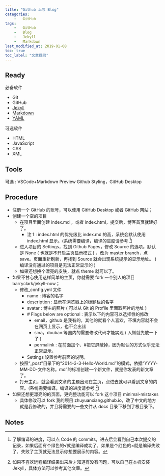 ```yaml
---
title: "Github 上写 Blog"
categories:
    -   GitHub
tags:
    -   GitHub
    -   Blog
    -   Jekyll
    -   Markdown
last_modified_at: 2019-01-08
toc: true
toc_label: "文章提纲"
---
```


## Ready

必备软件

-   Git
-   GitHub
-   [Jekyll](http://ju.outofmemory.cn/entry/98471)
-   [Markdown](http://wow.kuapp.com/markdown/index.html)
-   [YAML](https://blog.csdn.net/vincent_hbl/article/details/75411243)

可选软件

-   HTML
-   JavaScript
-   CSS
-   XML

## Tools

可选 : VSCode+Markdown Preview Github Styling，GitHub Desktop

## Procedure

-   注册一个 GitHub 的账号，可以使用 GitHub Desktop 或者 GitHub 网站；
-   创建一个空的项目
    -   在项目里面创建 index.md ，或者 index.html，提交后，博客首页就建好了。
        -   注 1 : index.html 的优先级比 index.md 的高，系统会默认使用 index.html 显示。(系统需要编译，编译的进度请参考 [^footnote1])
    -   进入项目的 Settings，找到 Github Pages，修改 Source 的选项，默认是 None ( 也就是不开启主页显示模式 ) ，改为 master branch，点 save。页面重新刷新，再找到 Source 就会出现系统提示的显示地址。 ( 编译没有通过的项目是无法正常显示的 )
    -   如果还想换个漂亮的皮肤，就点 theme 就可以了。
-   如果不甘心使用这样简单的主页，你就需要 fork 一个别人的项目 barryclark/jekyll-now；
    -   修改_config.yml 文件
        -   name : 博客的名字
        -   description : 显示在浏览器上的标题栏的名字
        -   avatar : 博主的照片 ( 可以从 Git 的 Profile 里面取照片的地址 )
        -   \# Flags below are optional : 表示以下的内容可以选择性的修改
            -   email，github 是我有的，其他的就看个人喜欢，不填内容就不会在网页上显示，也不会出错
            -   sina，douban 等国内的需要修改代码才能实现 ( 人懒就先放一下了 )
            -   permalink : 在前面加个、#把它屏蔽掉，因为默认的方式似乎无法正常显示。
        -   Settings 设置参考前面的说明。
    -   按照“_post”目录下的“2014-3-3-Hello-World.md”的模式，依据“YYYY-MM-DD-文件名称。md”的标准创建一个新文件，就是你发表的新文章了。
    -   打开主页，就会看到文章的主题出现在主页，点进去就可以看到文章的内容。(系统需要编译，编译的进度请参考 [^footnote2])
-   如果还想更漂亮的的页面，更完整功能可以 fork 这个项目 minimal-mistakes
    -   具体修改可以 fork 我的项目 zhuyuanxiang.github.io，改了中文的地方就是我修改的，并且将需要的一些文件从 docs 目录下移到了根目录下。

## Notes

[^footnote1]: 了解编译的进度，可以点 Code 的 commits，进去后会看到自己本次提交的记录，如果后面有个绿色的√就是编译成功了，如果是个红色的×就是编译失败了，失败了主页就无法显示你想要展示的内容。

[^footnote2]: 如果不喜欢远程编译结果出来后才知道有没有问题，可以自己在本机安装 Jekyll，具体方法可以参考其他文章。
